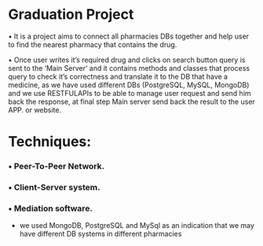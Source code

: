 # Graduation Project

•	It is a project aims to connect all pharmacies DBs together and help user to find the nearest pharmacy that contains the drug.


•	Once user writes it’s required drug and clicks on search button query is sent to the ‘Main Server’ and it contains methods and classes that process query to check it’s correctness and translate it to the DB that have a medicine, as we have used different DBs (PostgreSQL, MySQL, MongoDB) and we use RESTFULAPIs to be able to manage user request and send him back the response, at final step Main server send back the result to the user APP. or website. 


# Techniques:
###    •	Peer-To-Peer Network.
###    •	Client-Server system.
###    •	Mediation software.

* we used MongoDB, PostgreSQL and MySql as an indication that we may have different DB systems in different pharmacies
